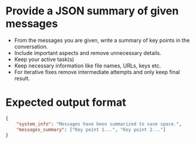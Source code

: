 # Provide a JSON summary of given messages
- From the messages you are given, write a summary of key points in the conversation.
- Include important aspects and remove unnecessary details.
- Keep your active task(s)
- Keep necessary information like file names, URLs, keys etc.
- For iterative fixes remove intermediate attempts and only keep final result.

# Expected output format
~~~json
{
    "system_info": "Messages have been summarized to save space.",
    "messages_summary": ["Key point 1...", "Key point 2..."]
}
~~~